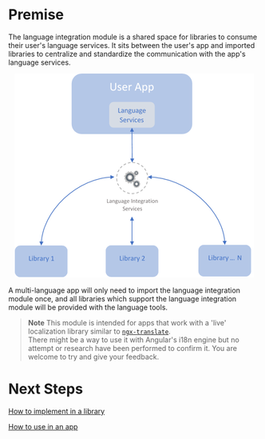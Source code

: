 # Premise
The language integration module is a shared space for libraries to consume their user's language services.
It sits between the user's app and imported libraries to centralize and standardize the communication with the app's language services.

<center>

![Language Integration Diagram](LanguageIntegrationModule/.attachments/Integration-diagram.png)

</center>

A multi-language app will only need to import the language integration module once, and all libraries which support the language integration module will be provided with the language tools.

> **Note** This module is intended for apps that work with a 'live' localization library similar to [`ngx-translate`](https://github.com/ngx-translate/core).  
There might be a way to use it with Angular's i18n engine but no attempt or research have been performed to confirm it. You are welcome to try and give your feedback.

# Next Steps

[How to implement in a library](/Modules/LanguageIntegrationModule/Implementing-in-a-library)

[How to use in an app](/Modules/LanguageIntegrationModule/Using-in-apps)